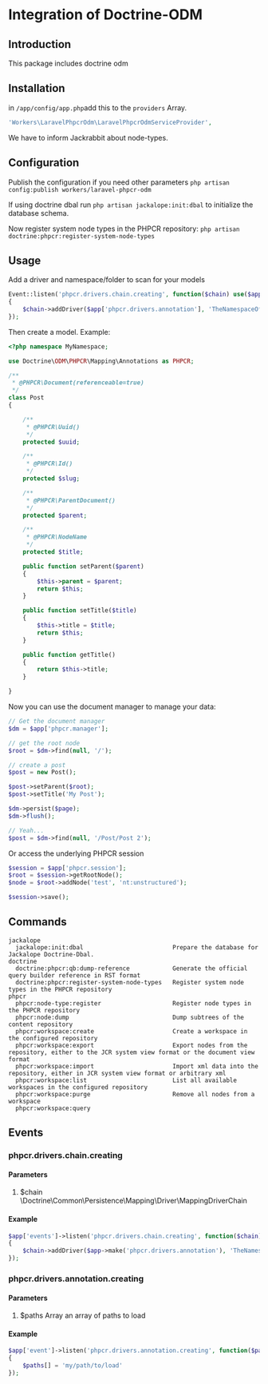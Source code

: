 # Integration of Doctrine-ODM

## Introduction

This package includes doctrine odm

## Installation

in ```/app/config/app.php```add this to the ```providers``` Array.
```php
'Workers\LaravelPhpcrOdm\LaravelPhpcrOdmServiceProvider',
```

We have to inform Jackrabbit about node-types. 

## Configuration

Publish the configuration if you need other parameters
```php artisan config:publish workers/laravel-phpcr-odm```

If using doctrine dbal run ```php artisan jackalope:init:dbal``` to initialize the database schema.

Now register system node types in the PHPCR repository: ```php artisan doctrine:phpcr:register-system-node-types```   

## Usage

Add a driver and namespace/folder to scan for your models

```php
Event::listen('phpcr.drivers.chain.creating', function($chain) use($app)
{
	$chain->addDriver($app['phpcr.drivers.annotation'], 'TheNamespaceOfMyModels');
});
```

Then create a model. Example:

```php
<?php namespace MyNamespace;

use Doctrine\ODM\PHPCR\Mapping\Annotations as PHPCR;

/**
 * @PHPCR\Document(referenceable=true)
 */
class Post
{

	/**
	 * @PHPCR\Uuid()
	 */
	protected $uuid;

	/**
	 * @PHPCR\Id()
	 */
	protected $slug;

	/**
	 * @PHPCR\ParentDocument()
	 */
	protected $parent;

	/**
	 * @PHPCR\NodeName
	 */
	protected $title;

	public function setParent($parent)
	{
		$this->parent = $parent;
		return $this;
	}

	public function setTitle($title)
	{
		$this->title = $title;
		return $this;
	}

	public function getTitle()
	{
		return $this->title;
	}

}
```

Now you can use the document manager to manage your data:

```php
// Get the document manager
$dm = $app['phpcr.manager'];

// get the root node
$root = $dm->find(null, '/');

// create a post
$post = new Post();

$post->setParent($root);
$post->setTitle('My Post');

$dm->persist($page);
$dm->flush();

// Yeah...
$post = $dm->find(null, '/Post/Post 2');
```

Or access the underlying PHPCR session

```php
$session = $app['phpcr.session'];
$root = $session->getRootNode();
$node = $root->addNode('test', 'nt:unstructured');

$session->save();
```

## Commands

```
jackalope
  jackalope:init:dbal                         Prepare the database for Jackalope Doctrine-Dbal.
doctrine
  doctrine:phpcr:qb:dump-reference            Generate the official query builder reference in RST format
  doctrine:phpcr:register-system-node-types   Register system node types in the PHPCR repository
phpcr
  phpcr:node-type:register                    Register node types in the PHPCR repository
  phpcr:node:dump                             Dump subtrees of the content repository
  phpcr:workspace:create                      Create a workspace in the configured repository
  phpcr:workspace:export                      Export nodes from the repository, either to the JCR system view format or the document view format
  phpcr:workspace:import                      Import xml data into the repository, either in JCR system view format or arbitrary xml
  phpcr:workspace:list                        List all available workspaces in the configured repository
  phpcr:workspace:purge                       Remove all nodes from a workspace
  phpcr:workspace:query   
```

## Events

### phpcr.drivers.chain.creating

#### Parameters

1. $chain \Doctrine\Common\Persistence\Mapping\Driver\MappingDriverChain

#### Example

```php
$app['events']->listen('phpcr.drivers.chain.creating', function($chain) use($app)
{
	$chain->addDriver($app->make('phpcr.drivers.annotation'), 'TheNamespaceOfMyModels');
});
```

### phpcr.drivers.annotation.creating

#### Parameters

1. $paths Array an array of paths to load

#### Example

```php
$app['event']->listen('phpcr.drivers.annotation.creating', function($paths)
{
	$paths[] = 'my/path/to/load'
});
```